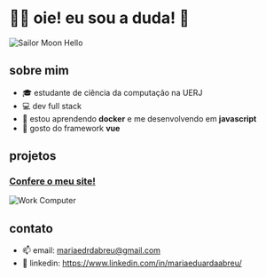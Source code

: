 # 👩‍💻 oie! eu sou a duda! 👋

![Sailor Moon Hello](https://media.giphy.com/media/yyVph7ANKftIs/giphy.gif)

## sobre mim
- 🎓 estudante de ciência da computação na UERJ
- 💻 dev full stack
- 🌱 estou aprendendo **docker** e me desenvolvendo em **javascript**
- 👀 gosto do framework **vue**

## projetos
### [Confere o meu site!](https://github.com/duda-abreu/meu-site-pessoal)
![Work Computer](https://media.giphy.com/media/3Q2hJ4FLN1UvS/giphy.gif)

## contato
- 📫 email: mariaedrdabreu@gmail.com
- 💼 linkedin: https://www.linkedin.com/in/mariaeduardaabreu/
